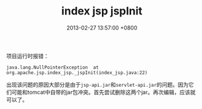 ﻿---
title: index jsp jspInit
date: 2013-02-27 13:57:00 +0800 
layout: post
permalink: /blog/2013/02/27/index_jsp_jspInit.html
categories:
  - 问题一箩筐
tags:
  - JAVA
  - JSP
---

项目运行时报错：
```
java.lang.NullPointerException  at org.apache.jsp.index_jsp._jspInit(index_jsp.java:22)
```
出现该问题的原因大部分是由于`jsp-api.jar`和`servlet-api.jar`的问题。因为它们可能和tomcat中自带的jar包冲突。首先尝试删除这两个jar。再次编辑，应该就可以了。